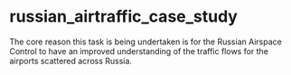 # russian_airtraffic_case_study
The core reason this task is being undertaken is for the Russian Airspace Control to have an improved understanding of the traffic flows for the airports scattered across Russia.
